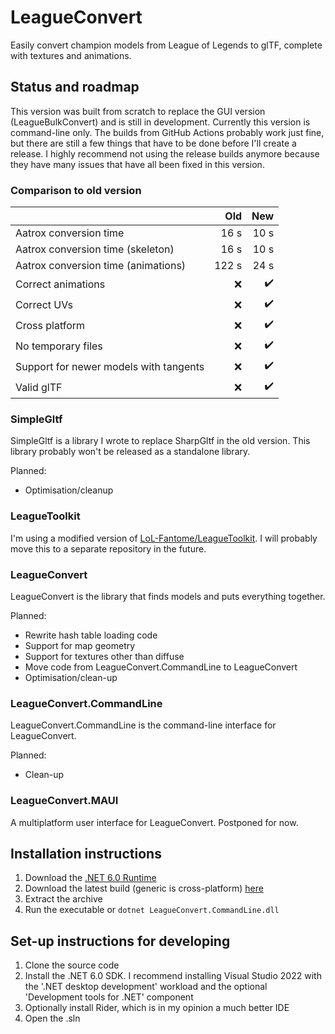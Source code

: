 # LeagueConvert

Easily convert champion models from League of Legends to glTF, complete with
textures and animations.

## Status and roadmap

This version was built from scratch to replace the GUI version
(LeagueBulkConvert) and is still in development. Currently this version is
command-line only. The builds from GitHub Actions probably work just fine, but
there are still a few things that have to be done before I'll create a release.
I highly recommend not using the release builds anymore because they have many
issues that have all been fixed in this version.

### Comparison to old version

|                                        |   Old |                New |
|:---------------------------------------|------:|-------------------:|
| Aatrox conversion time                 |  16 s |               10 s |
| Aatrox conversion time (skeleton)      |  16 s |               10 s |
| Aatrox conversion time (animations)    | 122 s |               24 s |
| Correct animations                     |   :x: | :heavy_check_mark: |
| Correct UVs                            |   :x: | :heavy_check_mark: |
| Cross platform                         |   :x: | :heavy_check_mark: |
| No temporary files                     |   :x: | :heavy_check_mark: |
| Support for newer models with tangents |   :x: | :heavy_check_mark: |
| Valid glTF                             |   :x: | :heavy_check_mark: |

### SimpleGltf

SimpleGltf is a library I wrote to replace SharpGltf in the old version. This
library probably won't be released as a standalone library.

Planned:

* Optimisation/cleanup

### LeagueToolkit

I'm using a modified version of
[LoL-Fantome/LeagueToolkit](https://github.com/LoL-Fantome/LeagueToolkit/). I
will probably move this to a separate repository in the future.

### LeagueConvert

LeagueConvert is the library that finds models and puts everything together.

Planned:

* Rewrite hash table loading code
* Support for map geometry
* Support for textures other than diffuse
* Move code from LeagueConvert.CommandLine to LeagueConvert
* Optimisation/clean-up

### LeagueConvert.CommandLine

LeagueConvert.CommandLine is the command-line interface for LeagueConvert.

Planned:

* Clean-up

### LeagueConvert.MAUI

A multiplatform user interface for LeagueConvert. Postponed for now.

## Installation instructions

1. Download the
   [.NET 6.0 Runtime](https://dotnet.microsoft.com/download/dotnet/6.0/runtime)
2. Download the latest build (generic is cross-platform)
   [here](https://github.com/Jochem-W/LeagueBulkConvert/actions?query=branch%3Avnext)
3. Extract the archive
4. Run the executable or `dotnet LeagueConvert.CommandLine.dll`

## Set-up instructions for developing

1. Clone the source code
2. Install the .NET 6.0 SDK. I recommend installing Visual Studio 2022 with the
   '.NET desktop development' workload and the optional 'Development tools for
   .NET' component
3. Optionally install Rider, which is in my opinion a much better IDE
4. Open the .sln
